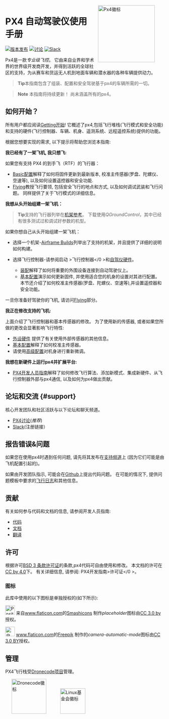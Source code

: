 <div style="float:right; padding:10px; margin-right:20px;"><a href="http://px4.io/"><img src="../assets/site/logo_pro_small.png" title="Px4徽标" width="180px" /></a></div>

# PX4 自动驾驶仪使用手册

[![版本发布](https://img.shields.io/github/release/PX4/Firmware.svg)](https://github.com/PX4/Firmware/releases) [![讨论](https://img.shields.io/badge/discuss-px4-ff69b4.svg)](http://discuss.px4.io/) [![Slack](https://px4-slack.herokuapp.com/badge.svg)](http://slack.px4.io)

Px4是一款*专业级飞控*。 它由来自业界和学术界的世界级开发商开发，并得到活跃的全球社区的支持，为从赛车和货运无人机到地面车辆和潜水器的各种车辆提供动力。

> **Tip**本指南包含了组装、配置和安全驾驶基于px4的车辆所需的一切。

<span></span>

> **Note** 本指南将持续更新！ 尚未涵盖所有的px4。

## 如何开始？

所有用户都应阅读[Getting开始](getting_started/README.md)! 它概述了px4,包括飞行堆栈(飞行模式和安全功能)和支持的硬件(飞行控制器、车辆、机身、遥测系统、远程遥控系统)提供的功能。

根据您想要实现的需求, 以下提示将帮助您浏览本指南:

**我已经有了一架飞机, 我只想飞:**

如果您有支持 PX4 的到手飞（RTF）的飞行器：

- [Basic配置](config/README.md)解释了如何将固件更新到最新版本, 校准主传感器(罗盘、陀螺仪、空速等), 以及如何设置遥控器和安全功能.
- [Flying](flying/README.md)教授飞行要领, 包括安全飞行的地点和方式, 以及如何调试武装和飞行问题。 同样提供了关于飞行模式的详细信息。

**我想从头开始组建一架飞机：**

> **Tip**支持的飞行器列举在[机架参考](airframes/airframe_reference.md)。 下载使用*QGroundControl*，其中已经有很多测试过和调试好参数的机型。

如果你想自己从头开始组建一架飞机：

- 选择一个机架-[Airframe Builds](airframes/README.md)列举出了支持的机架，并且提供了详细的说明如何构建。
- 选择飞行控制器-请参阅启动 >飞行控制器</0 >和[自驾仪硬件](flight_controller/README.md)。</li> 
    
    - [装配](assembly/README.md)解释了如何将重要的外围设备连接到自动驾驶仪上。
    - [基本配置](config/README.md)演示如何更新固件, 并使用适合您的机身的设置对其进行配置。 本节还介绍了如何校准主传感器(罗盘、陀螺仪、空速等),并设置遥控器和安全功能。</ul> 
    
    一旦你准备好驾驶你的飞机, 请访问[Flying](flying/README.md)部分。
    
    **我正在修改支持的飞机:**
    
    上面介绍了飞行控制器和基本传感器的修改。 为了使用新的传感器, 或者如果您所做的更改会显著影响飞行特性:
    
    - [外设硬件](peripherals/README.md) 提供了有关使用外部传感器的其他信息。
    - [基本配置](config/README.md)解释了如何校准主传感器。
    - 请使用[高级配置](advanced_config/README.md)对机身进行重新微调。
    
    **我想在新硬件上运行px4并扩展平台:**
    
    - [PX4开发人员指南](http://dev.px4.io/)解释了如何修改飞行算法、添加新模式、集成新硬件、从飞行控制器外部与px4通信, 以及如何为px4做出贡献。
    
    ## 论坛和交流 {#support}
    
    核心开发团队和社区活跃与以下论坛和聊天频道。
    
    - [PX4讨论](http://discuss.px4.io/)(*推荐*)
    - [Slack](http://slack.px4.io)(注册链接）
    
    ## 报告错误&问题
    
    如果您在使用px4时遇到任何问题, 请先将其发布在[支持频道](#support)上 (因为它们可能是由飞机配置引起的)。
    
    如果由开发团队指示, 可能会在[Github](https://github.com/PX4/Firmware/issues)上提出代码问题。 在可能的情况下, 提供问题模板中要求的[飞行日志](getting_started/flight_reporting.md)和其他信息。
    
    ## 贡献
    
    有关如何参与代码和文档的信息, 请参阅开发人员指南:
    
    - [代码](https://dev.px4.io/en/contribute/)
    - [文档](https://dev.px4.io/en/contribute/docs.html)
    - [翻译](https://dev.px4.io/en/contribute/docs.html)
    
    ## 许可
    
    根据许可[BSD 3 条款许可证](https://opensource.org/licenses/BSD-3-Clause)的条款,px4代码可自由使用和修改。 本文档的许可在[CC by 4.0](https://creativecommons.org/licenses/by/4.0/)下。 有关详细信息, 请参阅: PX4开发指南>许可证</0 >。</p> 
    
    ### 图标
    
    此库中使用的以下图标是单独授权的(如下所示):
    
    <img src="../assets/site/position_fixed.svg" title="Position fix required (e.g. GPS)" width="30px" /> 来自<a href="https://www.flaticon.com/" title="Flaticon">www.flaticon.com</a>的<a href="https://www.flaticon.com/authors/smashicons" title="Smashicons">Smashicons</a> 制作<em>placeholder</em>图标由<a href="http://creativecommons.org/licenses/by/3.0/" title="Creative Commons BY 3.0" target="_blank">CC 3.0 by</a>授权。
    
    <img src="../assets/site/automatic_mode.svg" title="自动模式" width="30px" /> <a href="https://www.flaticon.com/" title="Flaticon">www.flaticon.com</a>的<a href="http://www.freepik.com" title="Freepik">Freepik</a> 制作的<em>camera-automatic-mode</em>图标由<a href="http://creativecommons.org/licenses/by/3.0/" title="Creative Commons BY 3.0" target="_blank">CC 3.0 BY</a>授权。
    
    ## 管理
    
    PX4飞行栈受[Dronecode项目](https://www.dronecode.org/)管理。
    
    

<a href="https://www.dronecode.org/" style="padding:20px"><img src="https://mavlink.io/assets/site/logo_dronecode.png" alt="Dronecode徽标" width="110px"/></a>
<a href="https://www.linuxfoundation.org/projects" style="padding:20px;"><img src="https://mavlink.io/assets/site/logo_linux_foundation.png" alt="Linux基金会徽标" width="80px" /></a>

<div style="padding:10px">&nbsp;</div>
